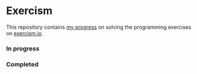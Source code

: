 # Exercism

This repository contains [my progress](https://exercism.io/profiles/tun) on solving the programming exercises on [exercism.io](http://exercism.io).

### In progress

### Completed

